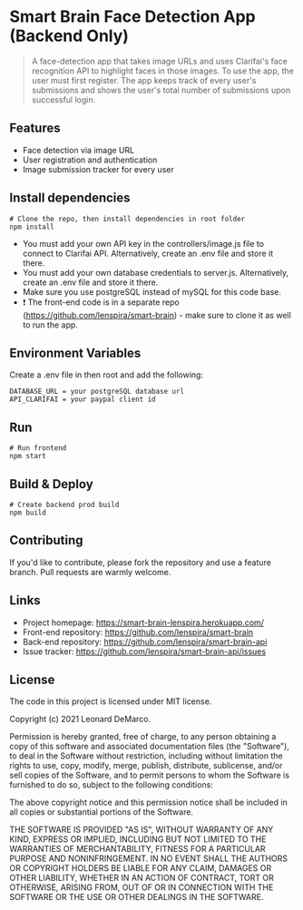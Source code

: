 # Smart Brain Face Detection App (Backend Only)
> A face-detection app that takes image URLs and uses Clarifai's face recognition API to highlight faces in those images. To use the app, the user must first register. The app keeps track of every user's submissions and shows the user's total number of submissions upon successful login.

## Features
* Face detection via image URL
* User registration and authentication
* Image submission tracker for every user

## Install dependencies
```
# Clone the repo, then install dependencies in root folder
npm install
```
* You must add your own API key in the controllers/image.js file to connect to Clarifai API. Alternatively, create an .env file and store it there.
* You must add your own database credentials to server.js. Alternatively, create an .env file and store it there.
* Make sure you use postgreSQL instead of mySQL for this code base.
* :exclamation: The front-end code is in a separate repo (https://github.com/lenspira/smart-brain) - make sure to clone it as well to run the app.

## Environment Variables
Create a .env file in then root and add the following:

```
DATABASE_URL = your postgreSQL database url
API_CLARIFAI = your paypal client id
```

## Run
```
# Run frontend
npm start
```

## Build & Deploy
```
# Create backend prod build
npm build
```

## Contributing
If you'd like to contribute, please fork the repository and use a feature branch. Pull requests are warmly welcome.

## Links
* Project homepage: https://smart-brain-lenspira.herokuapp.com/
* Front-end repository: https://github.com/lenspira/smart-brain
* Back-end repository: https://github.com/lenspira/smart-brain-api
* Issue tracker: https://github.com/lenspira/smart-brain-api/issues

## License
The code in this project is licensed under MIT license.

Copyright (c) 2021 Leonard DeMarco.

Permission is hereby granted, free of charge, to any person obtaining a copy of this software and associated documentation files (the "Software"), to deal in the Software without restriction, including without limitation the rights to use, copy, modify, merge, publish, distribute, sublicense, and/or sell copies of the Software, and to permit persons to whom the Software is furnished to do so, subject to the following conditions:

The above copyright notice and this permission notice shall be included in all copies or substantial portions of the Software.

THE SOFTWARE IS PROVIDED "AS IS", WITHOUT WARRANTY OF ANY KIND, EXPRESS OR IMPLIED, INCLUDING BUT NOT LIMITED TO THE WARRANTIES OF MERCHANTABILITY, FITNESS FOR A PARTICULAR PURPOSE AND NONINFRINGEMENT. IN NO EVENT SHALL THE AUTHORS OR COPYRIGHT HOLDERS BE LIABLE FOR ANY CLAIM, DAMAGES OR OTHER LIABILITY, WHETHER IN AN ACTION OF CONTRACT, TORT OR OTHERWISE, ARISING FROM, OUT OF OR IN CONNECTION WITH THE SOFTWARE OR THE USE OR OTHER DEALINGS IN THE SOFTWARE.
